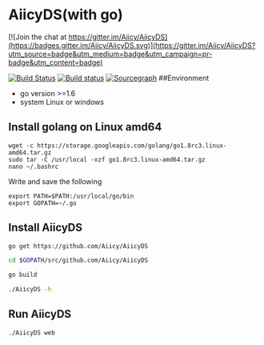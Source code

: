 AiicyDS(with go)
===========

[![Join the chat at https://gitter.im/Aiicy/AiicyDS](https://badges.gitter.im/Aiicy/AiicyDS.svg)](https://gitter.im/Aiicy/AiicyDS?utm_source=badge&utm_medium=badge&utm_campaign=pr-badge&utm_content=badge)

[![Build Status](https://travis-ci.org/Aiicy/AiicyDS.svg?branch=master)](https://travis-ci.org/Aiicy/AiicyDS)
[![Build status](https://ci.appveyor.com/api/projects/status/h9h5y5pvno0w196d/branch/master?svg=true)](https://ci.appveyor.com/project/countstarlight/aiicyds/branch/master)
[![Sourcegraph](https://sourcegraph.com/github.com/Aiicy/AiicyDS/-/badge.svg)](https://sourcegraph.com/github.com/Aiicy/AiicyDS?badge)
##Environment
* go version >=1.6
* system Linux or windows

## Install golang on Linux amd64
```
wget -c https://storage.googleapis.com/golang/go1.8rc3.linux-amd64.tar.gz
sudo tar -C /usr/local -xzf go1.8rc3.linux-amd64.tar.gz
nano ~/.bashrc
```
Write and save the following
```
export PATH=$PATH:/usr/local/go/bin
export GOPATH=~/.go
```
## Install AiicyDS
```bash
go get https://github.com/Aiicy/AiicyDS

cd $GOPATH/src/github.com/Aiicy/AiicyDS

go build

./AiicyDS -h
```

## Run AiicyDS
```
./AiicyDS web
```

